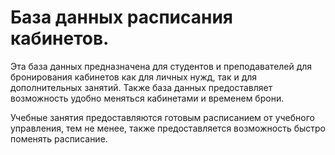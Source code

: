 # База данных расписания кабинетов.
Эта база данных предназначена для студентов и преподавателей для бронирования кабинетов как для личных нужд, так и для дополнительных занятий. Также база данных предоставляет возможность удобно меняться кабинетами и временем брони. 

Учебные занятия предоставляются готовым расписанием от учебного управления, тем не менее, также предоставляется возможность быстро поменять расписание.


